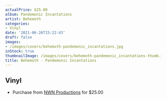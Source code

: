 ```yaml
---
actualPrice: $25.00
album: Pandemonic Incantations
artist: Behemoth
categories:
- Vinyl
date: '2021-06-26T15:22:43'
draft: false
images:
- /images/covers/behemoth-pandemonic_incantations.jpg
inStock: true
thumbnailImage: /images/covers/behemoth-pandemonic_incantations-thumb.jpg
title: Behemoth - Pandemonic Incantations
---
```


## Vinyl
* Purchase from [NWN Productions](http://shop.nwnprod.com/index.php?route=product/product&path=75&product_id=11192&sort=pd.name&order=ASC) for $25.00
